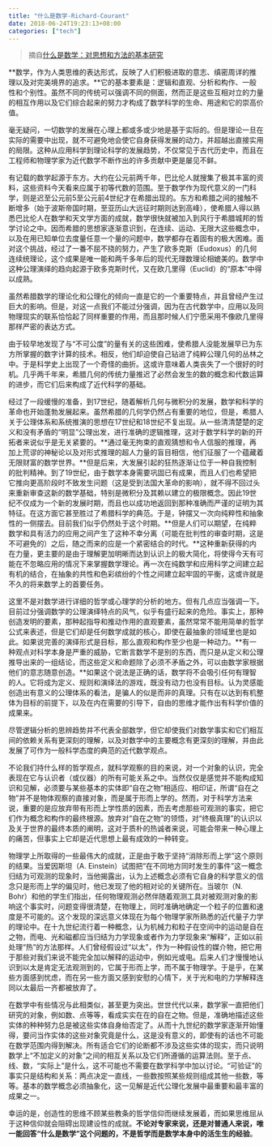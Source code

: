 ```yaml
---
title: "什么是数学-Richard-Courant"
date: 2018-06-24T19:23:13+08:00
categories: ["tech"]
---
```


> 摘自[什么是数学：对思想和方法的基本研究](https://book.douban.com/subject/10455982/)

**数学，作为人类思维的表达形式，反映了人们积极进取的意志、缜密周详的推理以及对完美境界的追求。**它的基本要素是：逻辑和直观、分析和构作、一般性和个别性。虽然不同的传统可以强调不同的侧面，然而正是这些互相对立的力量的相互作用以及它们综合起来的努力才构成了数学科学的生命、用途和它的崇高价值。

毫无疑问，一切数学的发展在心理上都或多或少地是基于实际的。但是理论一旦在实际的需要中出现，就不可避免地会使它自身获得发展的动力，并超越出直接实用的局限。这种从应用科学到理论科学的发展趋势，不仅常见于古代历史中，而且在工程师和物理学家为近代数学不断作出的许多贡献中更是屡见不鲜。

有记载的数学起源于东方。大约在公元前两千年，巴比伦人就搜集了极其丰富的资料，这些资料今天看来应属于初等代数的范围。至于数学作为现代意义的一门科学，则是迟至公元前5至公元前4世纪才在希腊出现的。东方和希腊之间的接触不断增多（始于波斯帝国时期，至亚历山大远征时期则达到高峰），使希腊人得以熟悉巴比伦人在数学和天文学方面的成就，数学很快就被加入到风行于希腊城邦的哲学讨论之中。因而希腊的思想家逐渐意识到，在连续、运动、无限大这些概念中，以及在用已知单位去度量任意一个量的问题中，数学都存在着固有的极大困难。面对这个挑战，经过了一番不屈不挠的努力，产生了欧多克斯（Eudoxus）的几何连续统理论，这个成果是唯一能和两千多年后的现代无理数理论相媲美的。数学中这种公理演绎的趋向起源于欧多克斯时代，又在欧几里得（Euclid）的“原本”中得以成熟。

虽然希腊数学的理论化和公理化的倾向一直是它的一个重要特点，并且曾经产生过巨大的影响。但是，对这一点我们不能过分强调，因为在古代数学中，应用以及同物理现实的联系恰恰起了同样重要的作用，而且那时候人们宁愿采用不像欧几里得那样严密的表达方式。

由于较早地发现了与“不可公度”的量有关的这些困难，使希腊人没能发展早已为东方所掌握的数字计算的技术。相反，他们却迫使自己钻进了纯粹公理几何的丛林之中。于是科学史上出现了一个奇怪的曲折。这或许意味着人类丧失了一个很好的时机。几乎两千年来，希腊几何的传统力量推迟了必然会发生的数的概念和代数运算的进步，而它们后来构成了近代科学的基础。

经过了一段缓慢的准备，到17世纪，随着解析几何与微积分的发展，数学和科学的革命也开始蓬勃发展起来。虽然希腊的几何学仍然占有重要的地位，但是，希腊人关于公理体系和系统推演的思想在17世纪和18世纪不复出现。从一些清清楚楚的定义和没有矛盾的“明显”公理出发，进行准确的逻辑推理，这对于数学科学的新的开拓者来说似乎是无关紧要的。**通过毫无拘束的直观猜想和令人信服的推理，再加上荒谬的神秘论以及对形式推理的超人力量的盲目相信，他们征服了一个蕴藏着无限财富的数学世界。**但是后来，大发展引起的狂热逐渐让位于一种自我控制的批判精神。到了19世纪，由于数学本身需要巩固已有成果，而且人们也希望把它推向更高阶段时不致发生问题（这是受到法国大革命的影响），就不得不回过头来重新审查这新的数学基础，特别是微积分及其赖以建立的极限概念。因此19世纪不仅成为一个新的发展时期，而且也以成功地返回到那种准确而严谨的证明为其特征。在这方面它甚至胜过了希腊科学的典范。于是，钟摆又一次向纯粹性和抽象性的一侧摆去。目前我们似乎仍然处于这个时期。**但是人们可以期望，在纯粹数学和具有活力的应用之间产生了这种不幸分离（可能在批判性的审查时期，这是不可避免的）之后，随之而来的应是一个紧密结合的时代。**这种重新获得的内在力量，更主要的是由于理解更加明晰而达到认识上的极大简化，将使得今天有可能在不忽略应用的情况下来掌握数学理论。再一次在纯数学和应用科学之间建立起有机的结合，在抽象的共性和色彩缤纷的个性之间建立起牢固的平衡，这或许就是不久的将来数学上的首要任务。

这里不是对数学进行详细的哲学或心理学的分析的地方。但有几点应当强调一下。目前过分强调数学的公理演绎特点的风气，似乎有盛行起来的危险。事实上，那种创造发明的要素，那种起指导和推动作用的直观要素，虽然常常不能用简单的哲学公式来表述，但是它们却是任何数学成就的核心，即使在最抽象的领域里也是如此。如果说完善的演绎形式是目标，那么直观和构作至少也是一种动力。**有一种观点对科学本身是严重的威胁，它断言数学不是别的东西，而只是从定义和公理推导出来的一组结论，而这些定义和命题除了必须不矛盾之外，可以由数学家根据他们的意志随意创造。**如果这个说法是正确的话，数学将不会吸引任何有理智的人。它将成为定义、规则和演绎法的游戏，既没有动力也没有目标。认为灵感能创造出有意义的公理体系的看法，是骗人的似是而非的真理。只有在以达到有机整体为目标的前提下，以及在内在需要的引导下，自由的思维才能作出有科学价值的成果来。

尽管逻辑分析的思辨趋势并不代表全部数学，但它却使我们对数学事实和它们相互间的依赖关系有更深刻的理解，以及对数学中的主要概念有更深刻的理解，并由此发展了可作为一般科学态度的典范的近代数学观点。

不论我们持什么样的哲学观点，就科学观察的目的来说，对一个对象的认识，完全表现在它与认识者（或仪器）的所有可能关系之中。当然仅仅是感觉并不能构成知识和见解，必须要与某些基本的实体即“自在之物”相适应、相印证，所谓“自在之物”并不是物体观察的直接对象，而是属于形而上学的。然而，对于科学方法来说，重要的是应放弃带有形而上学性质的因素，而去考虑那些可观测的事实，把它们作为概念和构作的最终根源。放弃对“自在之物”的领悟，对“终极真理”的认识以及关于世界的最终本质的阐明，这对于质朴的热诚者来说，可能会带来一种心理上的痛苦，但事实上它却是近代思想上最有成效的一种转变。

物理学上所取得的一些最伟大的成就，正是由于敢于坚持“消除形而上学”这个原则的结果。当爱因斯坦（A. Einstein）试图把“在不同地方同时发生的事件”这一概念归结为可观测的现象时，当他揭露出，认为上述概念必须有它自身的科学意义的信念只是形而上学的偏见时，他已发现了他的相对论的关键所在。当玻尔（N. Bohr）和他的学生们指出，任何物理观测必然伴随着观测工具对被观测对象的影响这个事实时，问题变得很清楚，在物理上，同时准确地确定一个粒子的位置和速度是不可能的。这个发现的深远意义体现在为每个物理学家所熟悉的近代量子力学的理论中。在十九世纪流行着一种概念，认为机械力和粒子在空间中的运动是自在之物，而电、光和磁都应当归结为力学现象或者作为力学现象来“解释”，正如以前处理“热”的方法那样。人们曾经假设过“以太”，作为一种假设性的媒介物，把它用于那些对我们来说不能完全加以解释的运动中，例如光或电。后来人们才慢慢地认识到以太是肯定无法观测到的，它属于形而上学，而不属于物理学。于是乎，在某些方面感到忧虑，而在另一些方面又感到安慰的心情下，关于光和电的力学解释连同以太最后一齐都被放弃了。

在数学中有些情况与此相类似，甚至更为突出。世世代代以来，数学家一直把他们研究的对象，例如数、点等等，看成实实在在的自在之物。但是，准确地描述这些实体的种种努力总是被这些实体自身绐否定了。从而十九世纪的数学家逐渐开始懂得，要问当作实体的这些对象究竟是什么，这是没有意义的，即使有的话也不可能在数学范围内得到解决。所有适合它们的论断都不涉及这些实体的现实，而只说明数学上“不加定义的对象”之间的相互关系以及它们所遵循的运算法则。至于点、线、数，“实际上”是什么，这不可能也不需要在数学科学中加以讨论。“可验证”的事实只是结构和关系：两点决定一直线，一些数按照某些规则组成其他一些数，等等。基本的数学概念必须抽象化，这一见解是近代公理化发展中最重要和最丰富的成果之一。

幸运的是，创造性的思维不顾某些教条的哲学信仰而继续发展着，而如果思维屈从于这种信仰就会阻碍出现建设性的成就。**不论对专家来说，还是对普通人来说，唯一能回答“什么是数学”这个问题的，不是哲学而是数学本身中的活生生的经验**。
